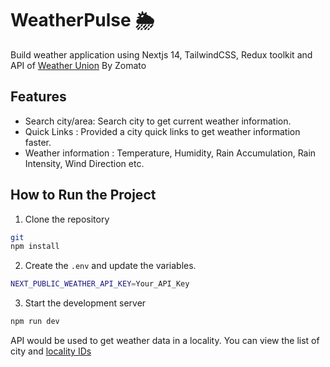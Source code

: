 # WeatherPulse 🌦️
Build weather application using Nextjs 14, TailwindCSS, Redux toolkit and API of [Weather Union](https://www.weatherunion.com/dashboard/#tag/locality-based/GET/get_locality_weather_data) By Zomato

## Features
- Search city/area: Search city to get current weather information.
- Quick Links : Provided a city quick links to get weather information faster.
- Weather information : Temperature, Humidity, Rain Accumulation, Rain Intensity, Wind Direction etc.

## How to Run the Project
 
1. Clone the repository

 ```bash
git 
npm install
```

2. Create the `.env` and update the variables.

```bash
NEXT_PUBLIC_WEATHER_API_KEY=Your_API_Key
```

3. Start the development server

```bash
npm run dev
```

API would be used to get weather data in a locality. You can view the list of city and [locality IDs](https://b.zmtcdn.com/data/file_assets/65fa362da3aa560a92f0b8aeec0dfda31713163042.pdf)